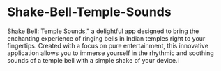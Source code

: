 # Shake-Bell-Temple-Sounds
Shake Bell: Temple Sounds," a delightful app designed to bring the enchanting experience of ringing bells in Indian temples right to your fingertips. Created with a focus on pure entertainment, this innovative application allows you to immerse yourself in the rhythmic and soothing sounds of a temple bell with a simple shake of your device.l 
